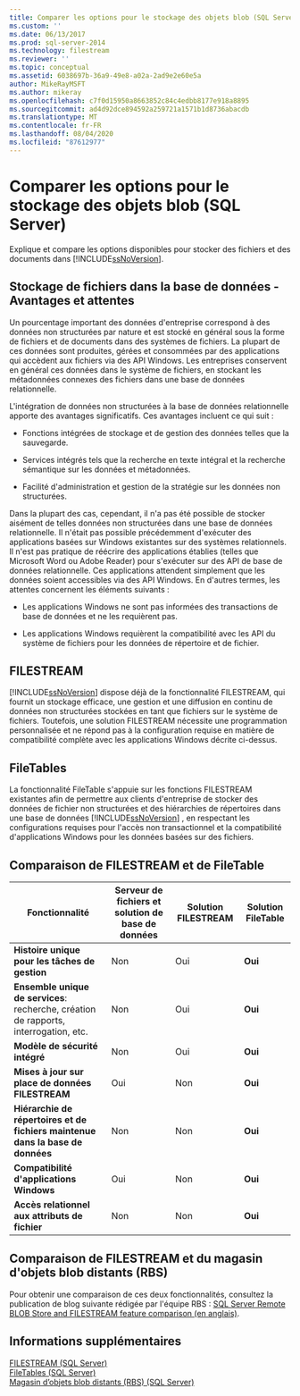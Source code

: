 ```yaml
---
title: Comparer les options pour le stockage des objets blob (SQL Server) | Microsoft Docs
ms.custom: ''
ms.date: 06/13/2017
ms.prod: sql-server-2014
ms.technology: filestream
ms.reviewer: ''
ms.topic: conceptual
ms.assetid: 6038697b-36a9-49e8-a02a-2ad9e2e60e5a
author: MikeRayMSFT
ms.author: mikeray
ms.openlocfilehash: c7f0d15950a8663852c84c4edbb8177e918a8895
ms.sourcegitcommit: ad4d92dce894592a259721a1571b1d8736abacdb
ms.translationtype: MT
ms.contentlocale: fr-FR
ms.lasthandoff: 08/04/2020
ms.locfileid: "87612977"
---
```

# <a name="compare-options-for-storing-blobs-sql-server"></a>Comparer les options pour le stockage des objets blob (SQL Server)
  Explique et compare les options disponibles pour stocker des fichiers et des documents dans [!INCLUDE[ssNoVersion](../../includes/ssnoversion-md.md)].  
  
##  <a name="storing-files-in-the-database---benefits-and-expectations"></a><a name="Expectations"></a> Stockage de fichiers dans la base de données - Avantages et attentes  
 Un pourcentage important des données d'entreprise correspond à des données non structurées par nature et est stocké en général sous la forme de fichiers et de documents dans des systèmes de fichiers. La plupart de ces données sont produites, gérées et consommées par des applications qui accèdent aux fichiers via des API Windows. Les entreprises conservent en général ces données dans le système de fichiers, en stockant les métadonnées connexes des fichiers dans une base de données relationnelle.  
  
 L'intégration de données non structurées à la base de données relationnelle apporte des avantages significatifs. Ces avantages incluent ce qui suit :  
  
-   Fonctions intégrées de stockage et de gestion des données telles que la sauvegarde.  
  
-   Services intégrés tels que la recherche en texte intégral et la recherche sémantique sur les données et métadonnées.  
  
-   Facilité d'administration et gestion de la stratégie sur les données non structurées.  
  
 Dans la plupart des cas, cependant, il n'a pas été possible de stocker aisément de telles données non structurées dans une base de données relationnelle. Il n'était pas possible précédemment d'exécuter des applications basées sur Windows existantes sur des systèmes relationnels. Il n'est pas pratique de réécrire des applications établies (telles que Microsoft Word ou Adobe Reader) pour s'exécuter sur des API de base de données relationnelle. Ces applications attendent simplement que les données soient accessibles via des API Windows. En d'autres termes, les attentes concernent les éléments suivants :  
  
-   Les applications Windows ne sont pas informées des transactions de base de données et ne les requièrent pas.  
  
-   Les applications Windows requièrent la compatibilité avec les API du système de fichiers pour les données de répertoire et de fichier.  
  
##  <a name="filestream"></a><a name="Filestream"></a> FILESTREAM  
 [!INCLUDE[ssNoVersion](../../includes/ssnoversion-md.md)] dispose déjà de la fonctionnalité FILESTREAM, qui fournit un stockage efficace, une gestion et une diffusion en continu de données non structurées stockées en tant que fichiers sur le système de fichiers. Toutefois, une solution FILESTREAM nécessite une programmation personnalisée et ne répond pas à la configuration requise en matière de compatibilité complète avec les applications Windows décrite ci-dessus.  
  
##  <a name="filetables"></a><a name="FileTables"></a> FileTables  
 La fonctionnalité FileTable s'appuie sur les fonctions FILESTREAM existantes afin de permettre aux clients d'entreprise de stocker des données de fichier non structurées et des hiérarchies de répertoires dans une base de données [!INCLUDE[ssNoVersion](../../includes/ssnoversion-md.md)] , en respectant les configurations requises pour l'accès non transactionnel et la compatibilité d'applications Windows pour les données basées sur des fichiers.  
  
##  <a name="comparing-filestream-and-filetable"></a><a name="CompareFileTable"></a> Comparaison de FILESTREAM et de FileTable  
  
|Fonctionnalité|Serveur de fichiers et solution de base de données|Solution FILESTREAM|Solution FileTable|  
|-------------|---------------------------------------|-------------------------|------------------------|  
|**Histoire unique pour les tâches de gestion**|Non|Oui|**Oui**|  
|**Ensemble unique de services**: recherche, création de rapports, interrogation, etc.|Non|Oui|**Oui**|  
|**Modèle de sécurité intégré**|Non|Oui|**Oui**|  
|**Mises à jour sur place de données FILESTREAM**|Oui|Non|**Oui**|  
|**Hiérarchie de répertoires et de fichiers maintenue dans la base de données**|Non|Non|**Oui**|  
|**Compatibilité d'applications Windows**|Oui|Non|**Oui**|  
|**Accès relationnel aux attributs de fichier**|Non|Non|**Oui**|  
  
##  <a name="comparing-filestream-and-remote-blob-store-rbs"></a><a name="CompareRBS"></a> Comparaison de FILESTREAM et du magasin d'objets blob distants (RBS)  
 Pour obtenir une comparaison de ces deux fonctionnalités, consultez la publication de blog suivante rédigée par l'équipe RBS : [SQL Server Remote BLOB Store and FILESTREAM feature comparison (en anglais)](https://go.microsoft.com/fwlink/?LinkId=210317).  
  
##  <a name="more-information"></a><a name="more"></a> Informations supplémentaires  
 [FILESTREAM &#40;SQL Server&#41;](filestream-sql-server.md)  
 [FileTables &#40;SQL Server&#41;](filetables-sql-server.md)  
 [Magasin d’objets blob distants &#40;RBS&#41; &#40;SQL Server&#41;](remote-blob-store-rbs-sql-server.md)  
  
